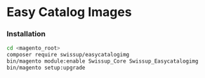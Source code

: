 # Easy Catalog Images

### Installation

```bash
cd <magento_root>
composer require swissup/easycatalogimg
bin/magento module:enable Swissup_Core Swissup_Easycatalogimg
bin/magento setup:upgrade
```
